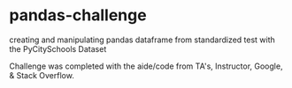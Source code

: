 # pandas-challenge
creating and manipulating pandas dataframe from standardized test with the PyCitySchools Dataset

Challenge was completed with the aide/code from TA's, Instructor, Google, & Stack Overflow.
